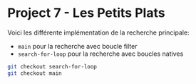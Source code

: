 # Project 7 - Les Petits Plats

Voici les différente implémentation de la recherche principale:
- `main` pour la recherche avec boucle filter
- `search-for-loop` pour la recherche avec boucles natives

```bash
git checkout search-for-loop
git checkout main
```
